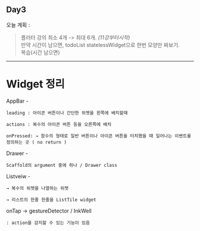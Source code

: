 ## Day3

오늘 계획 : 
  >  플러터 강의 최소 4개 -> 최대 6개. _(11강부터시작)_  
  >  만약 시간이 남으면, todoList statelessWidget으로 한번 모양만 짜보기.  
  >  복습(시간 남으면)

---
# Widget 정리

AppBar -

    leading : 아이콘 버튼이나 간단한 위젯을 왼쪽에 배치할때

    actions : 복수의 아이콘 버튼 등을 오른쪽에 배치

    onPressed: → 함수의 형태로 일반 버튼이나 아이콘 버튼을 터치했을 때 일어나는 이벤트를 정의하는 곳 ( no return )

Drawer -

    Scaffold의 argument 중에 하나 / Drawer class 

Listveiw -

    → 복수의 위젯을 나열하는 위젯

    → 리스트의 한줄 한줄을 ListTile widget 


onTap  → gestureDetector / InkWell 

    : action을 감지할 수 있는 기능이 있음
